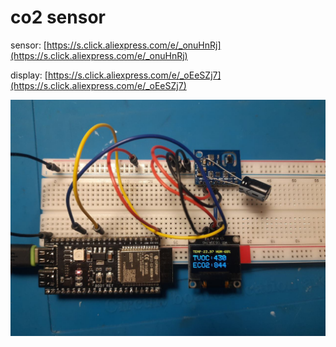 # co2 sensor

sensor: [https://s.click.aliexpress.com/e/_onuHnRj](https://s.click.aliexpress.com/e/_onuHnRj)

display: [https://s.click.aliexpress.com/e/_oEeSZj7](https://s.click.aliexpress.com/e/_oEeSZj7)

![](./board.jpg "Board")